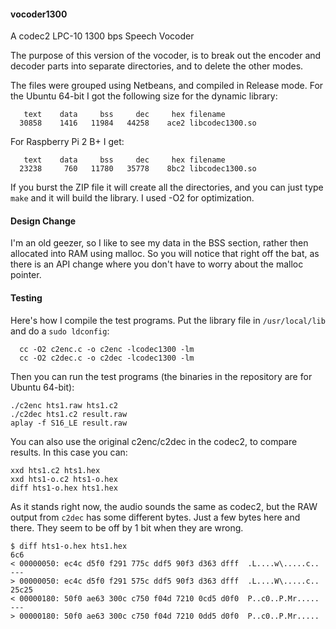 #### vocoder1300
A codec2 LPC-10 1300 bps Speech Vocoder

The purpose of this version of the vocoder, is to break out the encoder and decoder parts into separate directories, and to delete the other modes.

The files were grouped using Netbeans, and compiled in Release mode. For the Ubuntu 64-bit I got the following size for the dynamic library:
```
   text	   data	    bss	    dec	    hex	filename
  30858	   1416	  11984	  44258	   ace2	libcodec1300.so
```
For Raspberry Pi 2 B+ I get:
```
   text	   data	    bss	    dec	    hex	filename
  23238	    760	  11780	  35778	   8bc2	libcodec1300.so
```
If you burst the ZIP file it will create all the directories, and you can just type ```make``` and it will build the library. I used -O2 for optimization.

#### Design Change
I'm an old geezer, so I like to see my data in the BSS section, rather then allocated into RAM using malloc. So you will notice that right off the bat, as there is an API change where you don't have to worry about the malloc pointer.

#### Testing
Here's how I compile the test programs. Put the library file in ```/usr/local/lib``` and do a ```sudo ldconfig```:
```
  cc -O2 c2enc.c -o c2enc -lcodec1300 -lm
  cc -O2 c2dec.c -o c2dec -lcodec1300 -lm
```
Then you can run the test programs (the binaries in the repository are for Ubuntu 64-bit):
```
./c2enc hts1.raw hts1.c2
./c2dec hts1.c2 result.raw
aplay -f S16_LE result.raw
```
You can also use the original c2enc/c2dec in the codec2, to compare results. In this case you can:
```
xxd hts1.c2 hts1.hex
xxd hts1-o.c2 hts1-o.hex
diff hts1-o.hex hts1.hex
```
As it stands right now, the audio sounds the same as codec2, but the RAW output from ```c2dec``` has some different bytes. Just a few bytes here and there. They seem to be off by 1 bit when they are wrong.

```
$ diff hts1-o.hex hts1.hex 
6c6
< 00000050: ec4c d5f0 f291 775c ddf5 90f3 d363 dfff  .L....w\.....c..
---
> 00000050: ec4c d5f0 f291 575c ddf5 90f3 d363 dfff  .L....W\.....c..
25c25
< 00000180: 50f0 ae63 300c c750 f04d 7210 0cd5 d0f0  P..c0..P.Mr.....
---
> 00000180: 50f0 ae63 300c c750 f04d 7210 0dd5 d0f0  P..c0..P.Mr.....
```


